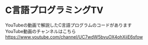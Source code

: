 # C言語プログラミングTV
YouTubeの動画で解説したC言語プログラムのコードがあります<br>
YouTube動画のチャンネルはこちら<br>
https://www.youtube.com/channel/UC7wdW5bvuOX4ohXiiE6sfow
